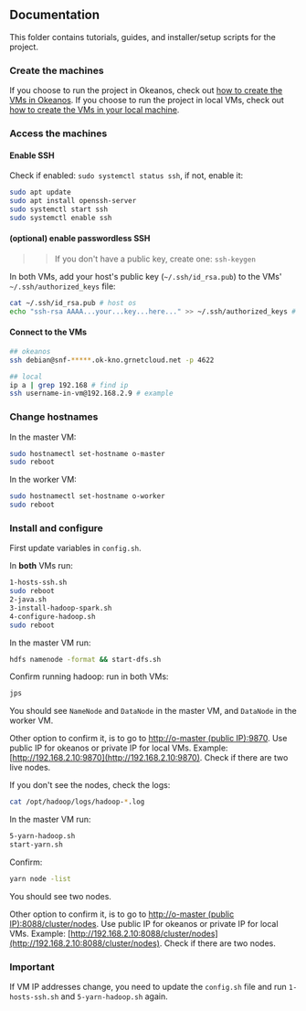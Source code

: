 ## Documentation

This folder contains tutorials, guides, and installer/setup scripts for the project.


### Create the machines

If you choose to run the project in Okeanos, check out [how to create the VMs in Okeanos](https://github.com/ntua-el20439/Big-Data-HDFS-Ray-vs-Spark/blob/main/documentation/tutorials/create-okeanos.md).
If you choose to run the project in local VMs, check out [how to create the VMs in your local machine](https://github.com/ntua-el20439/Big-Data-HDFS-Ray-vs-Spark/blob/main/documentation/tutorials/create-local.md).


### Access the machines

#### Enable SSH

Check if enabled: `sudo systemctl status ssh`, if not, enable it:
```bash
sudo apt update
sudo apt install openssh-server
sudo systemctl start ssh
sudo systemctl enable ssh
```

#### (optional) enable passwordless SSH

>> If you don't have a public key, create one: `ssh-keygen`

In both VMs, add your host's public key (`~/.ssh/id_rsa.pub`) to the VMs' `~/.ssh/authorized_keys` file:
```bash
cat ~/.ssh/id_rsa.pub # host os
echo "ssh-rsa AAAA...your...key...here..." >> ~/.ssh/authorized_keys # VM
```

#### Connect to the VMs

```bash
## okeanos
ssh debian@snf-*****.ok-kno.grnetcloud.net -p 4622

## local
ip a | grep 192.168 # find ip
ssh username-in-vm@192.168.2.9 # example
```


### Change hostnames

In the master VM:
```bash
sudo hostnamectl set-hostname o-master
sudo reboot
```

In the worker VM:
```bash
sudo hostnamectl set-hostname o-worker
sudo reboot
```


### Install and configure

First update variables in `config.sh`.

In **both** VMs run:
```bash
1-hosts-ssh.sh
sudo reboot
2-java.sh
3-install-hadoop-spark.sh
4-configure-hadoop.sh
sudo reboot
```

In the master VM run:
```bash
hdfs namenode -format && start-dfs.sh
```

Confirm running hadoop: run in both VMs:
```bash
jps
```
You should see `NameNode` and `DataNode` in the master VM, and `DataNode` in the worker VM.

Other option to confirm it, is to go to [http://o-master (public IP):9870](http://o-master:9870).
Use public IP for okeanos or private IP for local VMs. Example:
[http://192.168.2.10:9870](http://192.168.2.10:9870).
Check if there are two live nodes.

If you don't see the nodes, check the logs:
```bash
cat /opt/hadoop/logs/hadoop-*.log
```

In the master VM run:
```bash
5-yarn-hadoop.sh
start-yarn.sh
```

Confirm:
```bash
yarn node -list
```
You should see two nodes.

Other option to confirm it, is to go to [http://o-master (public IP):8088/cluster/nodes](http://o-master:8088/cluster/nodes).
Use public IP for okeanos or private IP for local VMs. Example:
[http://192.168.2.10:8088/cluster/nodes](http://192.168.2.10:8088/cluster/nodes).
Check if there are two nodes.


### Important

If VM IP addresses change, you need to update the `config.sh` file and run `1-hosts-ssh.sh` and `5-yarn-hadoop.sh` again.



